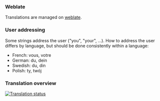 ### Weblate
Translations are managed on [weblate](https://hosted.weblate.org/engage/dino/).

### User addressing
Some strings address the user ("you", "your", ...). How to address the user differs by language, but should be done consistently within a language:

- French: vous, votre
- German: du, dein
- Swedish: du, din
- Polish: ty, twój

### Translation overview

[![Translation status](https://hosted.weblate.org/widgets/dino/-/multi-auto.svg)](https://hosted.weblate.org/engage/dino/?utm_source=widget)